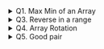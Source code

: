 <details>
<summary>Q1. Max Min of an Array</summary>

### Problem Description
-----------------------
Given an array A of size N. You need to find the sum of Maximum and Minimum element in the given array.


### Problem Constraints
-----------------------
1 <= N <= 10^5 \
-10^9 <= A[i] <= 10^9

### Input Format
-----------------------
First argument A is an integer array.

### Output Format
-----------------------
Return the sum of maximum and minimum element of the array

### Example Input
-----------------------
#### Input 1:
A = [-2, 1, -4, 5, 3]

#### Input 2:
A = [1, 3, 4, 1]

### Example Output
-----------------------
#### Output 1: 
1
#### Output 2:
5

### Example Explanation
-----------------------
#### Explanation 1:
Maximum Element is 5 and Minimum element is -4. (5 + (-4)) = 1. 

#### Explanation 2:
Factors of 10 are 1, 2, 5 and 10.

### Solution Aproach
We can loop through the array and find the maximum and minimum
element of the array. 
Finally, we return the sum of the above two elements

Time Complexity : O(N)

Space Complexity : O(1)
### Answer

```
function MaxMinArray() {
    // let A = [1, 3, 4, 1];

    let A = [-2, 1, -4, 5, 3]

    let result = getMaxMinArray(A);
    console.log(`Sum of max & min is : ${result}`);
}

function getMaxMinArray(A) {
    let max = Number.NEGATIVE_INFINITY;
    let min = Number.POSITIVE_INFINITY;

    for (let i = 0; i < A.length; i++) {
        if (A[i] > max) {
            max = A[i];
        }
        if (A[i] < min) {
            min = A[i];
        }
    }
    return max + min;
}
```
</details>

<details>
<summary> Q3. Reverse in a range</summary>

### Problem Description
-----------------------
Given an array A of N integers and also given two integers B and C. Reverse the elements of the array A within the given inclusive range [B, C].


### Problem Constraints
-----------------------
1 <= N <= 10^5 \
1 <= A[i] <= 10^9 \
0 <= B <= C <= N - 1

### Input Format
-----------------------
The first argument A is an array of integer. \
The second and third arguments are integers B and C

### Output Format
-----------------------
Return the array A after reversing in the given range.

### Example Input
-----------------------
#### Input 1:
```
A = [1, 2, 3, 4]
B = 2
C = 3
```

#### Input 2:
```
A = [2, 5, 6]
B = 0
C = 2
```

### Example Output
-----------------------
#### Output 1: 
```
[1, 2, 4, 3]
```
#### Output 2:
```
[6, 5, 2]
```

### Example Explanation
-----------------------
#### Explanation 1:
We reverse the subarray [3, 4]. 

#### Explanation 2:
We reverse the entire array [2, 5, 6].

### Hint 1
We need to reverse the subarray [A[B], A[B+1], A[B+2] .... , A[C]].
After reversing, the subarray should look like this - 
[A[C], .... A[B+2], A[B+1], A[B]]
Try to solve this in  linear time complexity.

### Hint 2
We can initialise two variable i and j with B and C.
We will iterate till i < j, swapping A[i] and A[j]
in every step and then incrementing i and decrementing j.

Time Complexity : O(N)
Space Complexity : O(1)

### Answer

```
function ReverseArrayInRange() {
    // Input 1
    // let A = [1, 2, 3, 4]
    // let B = 2
    // let C = 3

    //Input 2
    let A = [2, 5, 6]
    let B = 0
    let C = 2

    let result = getReverseArrayInRange(A, B, C);
    console.log(`Reversed array in the given idex : ${A}`);
}

function getReverseArrayInRange(A, B, C) {
    let left = B, right = C;
    while (left < right) {
        let temp = A[left];
        A[left] = A[right];
        A[right] = temp;
        left++;
        right--;
    }
}
```
</details>
<details>
<summary> Q4. Array Rotation</summary>

### Problem Description
-----------------------
Given an integer array A of size N and an integer B, you have to return the same array after rotating it B times towards the right.

### Problem Constraints
-----------------------
1 <= N <= 10^5 \
1 <= A[i] <=10^9 \
1 <= B <= 10^9

### Input Format
-----------------------
The first argument given is the integer array A.\
The second argument given is the integer B.

### Output Format
-----------------------
Return the array A after rotating it B times to the right

### Example Input
-----------------------
#### Input 1:
```
A = [1, 2, 3, 4]
B = 2
```

#### Input 2:
```
A = [2, 5, 6]
B = 1
```

### Example Output
-----------------------
#### Output 1: 
```
[3, 4, 1, 2]
```
#### Output 2:
```
[6, 2, 5]
```

### Example Explanation
-----------------------
#### Explanation 1:
Rotate towards the right 2 times - [1, 2, 3, 4] => [4, 1, 2, 3] => [3, 4, 1, 2]

#### Explanation 2:
Rotate towards the right 1 time - [2, 5, 6] => [6, 2, 5]

### Hint 1
Let's say the given array is - [1, 2, 3, 4, 5, 6, 7] and we have to rotate it by 3. 
So, after rotation, it should look like this - [5, 6, 7, 1, 2, 3, 4].
Try to observe what is happening over here? 
Last 3 elements are being shifted in the front and remaining first elements are shifted towards the last. 
Is it something similar to reversing an array? 

[1, 2, 3, 4, 5, 6, 7] After reversing it => [7, 6, 5, 4, 3, 2, 1]
Now, think on the order of first 3 elements and order of remaining elements. 

### Solution Approach
Let n be the length of the array.
Rotating an array by n and 2 * n times gives the same results, i.e., rotating i or i % n times is the same.
So, we update B to B % n.

When we rotate the array B times, B elements from the back end of the array come to the front 
and the rest of the elements from the front shift backward.

In this approach, we firstly reverse all the elements of the array. 
Then, reversing the first B elements followed by reversing the rest N - B elements gives us the required result.

Time Complexity : O(N)
Space Complexity : O(1)

### Answer

```
function ArrayRotation() {
    // Input 1
    // let A = [1, 2, 3, 4]
    // let B = 2

    //Input 2
    let A = [7, 4, 2, 10, 5]
    let B = 5

    let result = getArrayRotation(A, B);
    console.log(`Rotated array after ${B} times : ${result}`);
}

function getArrayRotation(A, B) {

    B = B % A.length;

    let reverseA = getArrayReverse(A, 0, A.length - 1);
    let rev1 = getArrayReverse(reverseA, 0, B - 1);
    let rev2 = getArrayReverse(rev1, B, A.length - 1);
    return rev2;
}

function getArrayReverse(A, B, C) {
    let left = B, right = C;
    while (left < right) {
        let temp = A[left];
        A[left] = A[right];
        A[right] = temp;
        left++;
        right--;
    }
    return A;
}
```
</details>
<details>
<summary> Q5. Good pair</summary>
